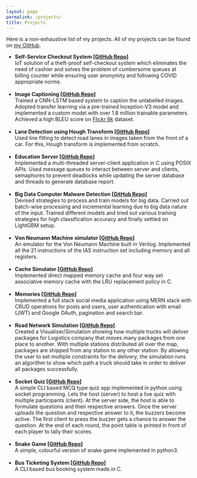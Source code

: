 ```yaml
---
layout: page
permalink: /projects/
title: Projects
---
```


Here is a non-exhaustive list of my projects. All of my projects can be found on <a href="https://github.com/Rizwan-S">my GitHub</a>.


<ul>	

<li>
<b>
Self-Service Checkout System [<a href="https://github.com/Rizwan-S/Self-Checkout-System">GitHub Repo</a>]
</b>
<br>
IoT solution of a theft-proof self-checkout system which eliminates the need of cashier and solves the problem of cumbersome queues at billing counter while ensuring user anonymity and following COVID appropriate norms.
</li>
<br>

<li>
<b>
Image Captioning [<a href="https://github.com/Rizwan-S/Image-Captioning-CNN-LSTM">GitHub Repo</a>]
</b>
<br>
Trained a CNN-LSTM based system to caption the unlabelled images. Adopted transfer learning via a pre-trained Inception-V3 model and implemented a custom model with over 1.8 million trainable parameters. Achieved a high BLEU score on <a href="https://www.kaggle.com/datasets/adityajn105/flickr8k">Flickr 8k</a> dataset.
</li>
<br>

<li>
<b>
Lane Detection using Hough Transform [<a href="https://github.com/Rizwan-S/road_lane_line_detection">GitHub Repo</a>]
</b>
<br>
Used line fitting to detect road lanes in images taken from the front of a car. For this, Hough transform is implemented from scratch. 
</li>
<br>

<li>
<b>
Education Server [<a href="https://github.com/Rizwan-S/Edu-Server-Client-Application">GitHub Repo</a>]
</b>
<br>
Implemented a multi-threaded server-client application in C using POSIX APIs. Used message queues to interact between server and clients, semaphores to prevent deadlocks while updating the server database and threads to generate database report.
</li>
<br>

<li>
<b>
Big Data Computer Malware Detection [<a href="https://github.com/Rizwan-S/Save-The-Attack">GitHub Repo</a>]
</b>
<br>
Devised strategies to process and train models for big data. Carried out batch-wise processing and incremental learning due to big data nature of the input. Trained different models and tried out various training strategies for high classification accuracy and finally settled on LightGBM setup.
</li>
<br>

<li>
<b>
Von Neumann Machine simulator [<a href="https://github.com/Rizwan-S/IAS_Computer">GitHub Repo</a>]
</b>
<br>
An emulator for the Von Neumann Machine built in Verilog. Implemented all the 21 instructions of the IAS instruction set including memory and all registers.
</li>
<br>

<li>
<b>
Cache Simulator [<a href="https://github.com/Rizwan-S/Caches">GitHub Repo</a>]
</b>
<br>
Implemented direct mapped memory cache and four way set associative memory cache with the LRU replacement policy in C.
</li>
<br>

<li>
<b>
Memories [<a href="https://github.com/Rizwan-S/Memories">GitHub Repo</a>]
</b>
<br>
Implemented a full stack social media application using MERN stack with CRUD operations for posts and users, user authentication with email (JWT) and Google OAuth, pagination and search bar. 
</li>
<br>

<li>
<b>
Road Network Simulation [<a href="https://github.com/Rizwan-S/Road-Network-Simulation">GitHub Repo</a>]
</b>
<br>
Created a Visualiser/Simulation showing how multiple trucks will deliver packages for Logistics company that moves many packages from one place to another. With multiple stations distributed all over the map, packages are shipped from any station to any other station. By allowing the user to set multiple constraints for the delivery, the simulation runs an algorithm to show which path a truck should take in order to deliver all packages successfully.
</li>
<br>

<li>
<b>
Socket Quiz [<a href="https://github.com/Rizwan-S/SocketQuiz">GitHub Repo</a>]
</b>
<br>
A simple CLI based MCQ type quiz app implemented in python using socket programming. Lets the host (server) to host a live quiz with multiple participants (client). At the server side, the host is able to formulate questions and their respective answers. Once the server uploads the question and respective answer to it, the buzzers become active. The first client to press the buzzer gets a chance to answer the question. At the end of each round, the point table is printed in front of each player to tally their scores.
</li>
<br>

<li>
<b>
Snake Game [<a href="https://github.com/Rizwan-S/Snakegame">GitHub Repo</a>]
</b>
<br>
A simple, colourful version of snake game implemented in python3.
</li>
<br>

<li>
<b>
Bus Ticketing System [<a href="https://github.com/Rizwan-S/Bus_ticketing_System">GitHub Repo</a>]
</b>
<br>
A CLI based bus booking system made in C. 
</li>
<br>

</ul>

